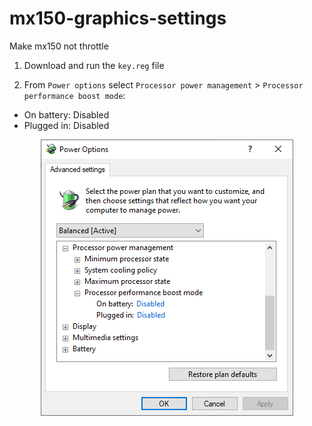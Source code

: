 # mx150-graphics-settings
Make mx150 not throttle

1. Download and run the `key.reg` file

2. From `Power options` select `Processor power management` > `Processor performance boost mode`:
- On battery: Disabled
- Plugged in: Disabled

<p align="center">
  <img src="processor_performance_boost_mode.png" alt="Specs">
</p>
